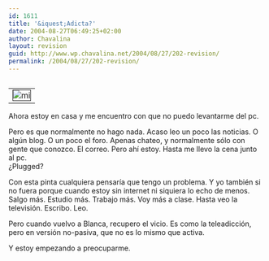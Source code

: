 ```yaml
---
id: 1611
title: '&iquest;Adicta?'
date: 2004-08-27T06:49:25+02:00
author: Chavalina
layout: revision
guid: http://www.wp.chavalina.net/2004/08/27/202-revision/
permalink: /2004/08/27/202-revision/
---
```

<table cellspacing="5" cellpadding="10" width="1" align="left">
  <tr>
    <td>
      <img src="http://www.chavalina.net/imagenes/fotos/adicta.jpg" border="1" alt=mi cerveza, mis verduras y mi pc" border="1">
    </td>
  </tr>
</table>

Ahora estoy en casa y me encuentro con que no puedo levantarme del pc. 

Pero es que normalmente no hago nada. Acaso leo un poco las noticias. O alg&uacute;n blog. O un poco el foro. Apenas chateo, y normalmente sólo con gente que conozco. El correo. Pero ah&iacute; estoy. Hasta me llevo la cena junto al pc.  
&iquest;Plugged?

Con esta pinta cualquiera pensar&iacute;a que tengo un problema. Y yo también si no fuera porque cuando estoy sin internet ni siquiera lo echo de menos. Salgo más. Estudio más. Trabajo más. Voy más a clase. Hasta veo la televisión. Escribo. Leo.

Pero cuando vuelvo a Blanca, recupero el vicio. Es como la teleadicción, pero en versión no-pasiva, que no es lo mismo que activa.

Y estoy empezando a preocuparme.